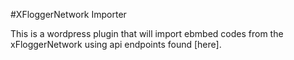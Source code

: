 #XFloggerNetwork Importer

This is a wordpress plugin that will import ebmbed codes from the xFloggerNetwork using api endpoints found [here].


[1]:https://github.com/xfloggernetwork/embeds


